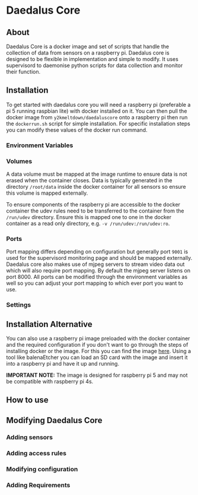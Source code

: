 # Daedalus Core
## About
Daedalus Core is a docker image and set of scripts that handle the collection of data from sensors on a raspberry pi. Daedalus core is designed to be flexible in implementation and simple to modify. It uses supervisord to daemonise python scripts for data collection and monitor their function.

## Installation
To get started with daedalus core you will need a raspberry pi (preferable a pi 5 running raspbian lite) with docker installed on it.
You can then pull the docker image from `y2kmeltdown/daedaluscore` onto a raspberry pi then run the `dockerrun.sh` script for simple installation.
For specific installation steps you can modify these values of the docker run command.

### Environment Variables

### Volumes
A data volume must be mapped at the image runtime to ensure data is not erased when the container closes. Data is typically generated in the directory `/root/data` inside the docker container for all sensors so ensure this volume is mapped externally.

To ensure components of the raspberry pi are accessible to the docker container the udev rules need to be transferred to the container from the `/run/udev` directory. Ensure this is mapped one to one in the docker container as a read only directory, e.g. `-v /run/udev:/run/udev:ro`.

### Ports
Port mapping differs depending on configuration but generally port `9001` is used for the supervisord monitoring page and should be mapped externally. Daedalus core also makes use of mjpeg servers to stream video data out which will also require port mapping. By default the mjpeg server listens on port 8000. All ports can be modified through the environment variables as well so you can adjust your port mapping to which ever port you want to use.

### Settings

## Installation Alternative
You can also use a raspberry pi image preloaded with the docker container and the required configuration if you don't want to go through the steps of installing docker or the image. For this you can find the image [here](). Using a tool like balenaEtcher you can load an SD card with the image and insert it into a raspberry pi and have it up and running. 

**IMPORTANT NOTE:** The image is designed for raspberry pi 5 and may not be compatible with raspberry pi 4s.

## How to use


## Modifying Daedalus Core

### Adding sensors

### Adding access rules

### Modifying configuration

### Adding Requirements
